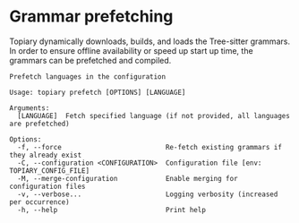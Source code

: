# Grammar prefetching

Topiary dynamically downloads, builds, and loads the Tree-sitter
grammars. In order to ensure offline availability or speed up start up
time, the grammars can be prefetched and compiled.

<!-- DO NOT REMOVE THE "usage:{start,end}" COMMENTS -->
<!-- usage:start -->
```
Prefetch languages in the configuration

Usage: topiary prefetch [OPTIONS] [LANGUAGE]

Arguments:
  [LANGUAGE]  Fetch specified language (if not provided, all languages are prefetched)

Options:
  -f, --force                          Re-fetch existing grammars if they already exist
  -C, --configuration <CONFIGURATION>  Configuration file [env: TOPIARY_CONFIG_FILE]
  -M, --merge-configuration            Enable merging for configuration files
  -v, --verbose...                     Logging verbosity (increased per occurrence)
  -h, --help                           Print help
```
<!-- usage:end -->
